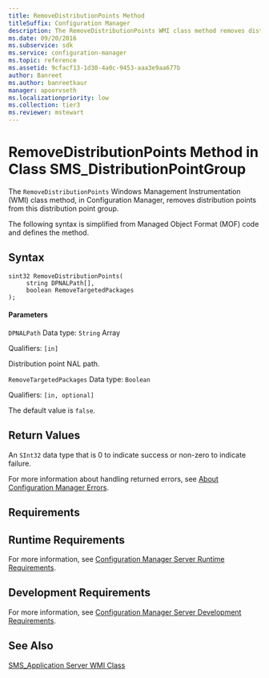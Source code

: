 ```yaml
---
title: RemoveDistributionPoints Method
titleSuffix: Configuration Manager
description: The RemoveDistributionPoints WMI class method removes distribution points from this distribution point group.
ms.date: 09/20/2016
ms.subservice: sdk
ms.service: configuration-manager
ms.topic: reference
ms.assetid: 9cfacf13-1d30-4a0c-9453-aaa3e9aa677b
author: Banreet
ms.author: banreetkaur
manager: apoorvseth
ms.localizationpriority: low
ms.collection: tier3
ms.reviewer: mstewart
---
```

# RemoveDistributionPoints Method in Class SMS_DistributionPointGroup
The `RemoveDistributionPoints` Windows Management Instrumentation (WMI) class method, in Configuration Manager, removes distribution points from this distribution point group.

 The following syntax is simplified from Managed Object Format (MOF) code and defines the method.

## Syntax

```
sint32 RemoveDistributionPoints(
     string DPNALPath[],
     boolean RemoveTargetedPackages
);
```

#### Parameters
 `DPNALPath`
 Data type: `String` Array

 Qualifiers: `[in]`

 Distribution point NAL path.

 `RemoveTargetedPackages`
 Data type: `Boolean`

 Qualifiers: `[in, optional]`

 The default value is `false`.

## Return Values
 An  `SInt32` data type that is 0 to indicate success or non-zero to indicate failure.

 For more information about handling returned errors, see [About Configuration Manager Errors](../../../../../develop/core/understand/about-configuration-manager-errors.md).

## Requirements

## Runtime Requirements
 For more information, see [Configuration Manager Server Runtime Requirements](../../../../../develop/core/reqs/server-runtime-requirements.md).

## Development Requirements
 For more information, see [Configuration Manager Server Development Requirements](../../../../../develop/core/reqs/server-development-requirements.md).

## See Also
 [SMS_Application Server WMI Class](../../../../../develop/reference/apps/sms_application-server-wmi-class.md)
